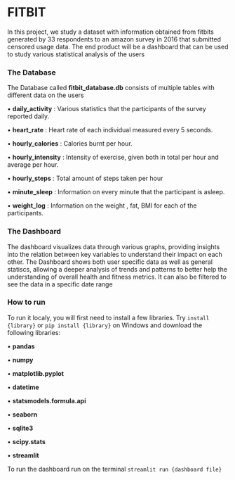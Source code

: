 # FITBIT

In this project, we study a dataset with information obtained from fitbits generated by
33 respondents to an amazon survey in 2016 that submitted censored usage data. The
end product will be a dashboard that can be used to study various statistical analysis of
the users

### The Database

The Database called **fitbit_database.db** consists of multiple tables with different data on the users
 
  • **daily_activity** : Various statistics that the participants of the survey reported daily.

  • **heart_rate** : Heart rate of each individual measured every 5 seconds.

  • **hourly_calories** : Calories burnt per hour.

  • **hourly_intensity** : Intensity of exercise, given both in total per hour and average per hour.

  • **hourly_steps** : Total amount of steps taken per hour

  • **minute_sleep** : Information on every minute that the participant is asleep.

  • **weight_log** : Information on the weight , fat, BMI for each of the participants.

### The Dashboard

The dashboard visualizes data through various graphs, providing insights into the relation between key variables to understand their impact on each other. The Dashboard shows both user specific data as well as general statiscs, allowing a deeper analysis of trends and patterns to better help the understanding of overall health and fitness metrics. It can also be filtered to see the data in a specific date range


### How to run

To run it localy, you will first need to install a few libraries. Try `install {library}` or `pip install {library}` on Windows and download the following libraries:

• **pandas** 

• **numpy**

• **matplotlib.pyplot** 

• **datetime**

• **statsmodels.formula.api** 

• **seaborn**

• **sqlite3**

• **scipy.stats**

• **streamlit**

To run the dashboard run on the terminal `streamlit run {dashboard file}`
